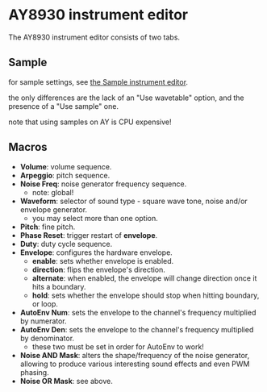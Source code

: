 # AY8930 instrument editor

The AY8930 instrument editor consists of two tabs.

## Sample

for sample settings, see [the Sample instrument editor](sample.md).

the only differences are the lack of an "Use wavetable" option, and the presence of a "Use sample" one.

note that using samples on AY is CPU expensive!

## Macros

- **Volume**: volume sequence.
- **Arpeggio**: pitch sequence.
- **Noise Freq**: noise generator frequency sequence.
  - note: global!
- **Waveform**: selector of sound type - square wave tone, noise and/or envelope generator.
  - you may select more than one option.
- **Pitch**: fine pitch.
- **Phase Reset**: trigger restart of **envelope**.
- **Duty**: duty cycle sequence.
- **Envelope**: configures the hardware envelope.
  - **enable**: sets whether envelope is enabled.
  - **direction**: flips the envelope's direction.
  - **alternate**: when enabled, the envelope will change direction once it hits a boundary.
  - **hold**: sets whether the envelope should stop when hitting boundary, or loop.
- **AutoEnv Num**: sets the envelope to the channel's frequency multiplied by numerator.
- **AutoEnv Den**: sets the envelope to the channel's frequency multiplied by denominator.
  - these two must be set in order for AutoEnv to work!
- **Noise AND Mask**: alters the shape/frequency of the noise generator, allowing to produce various interesting sound effects and even PWM phasing.
- **Noise OR Mask**: see above.
